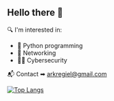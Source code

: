 ## Hello there 👋

<!--
**arkregiel/arkregiel** is a ✨ _special_ ✨ repository because its `README.md` (this file) appears on your GitHub profile.

Here are some ideas to get you started:

- 🔭 I’m currently working on ...
- 🌱 I’m currently learning ...
- 👯 I’m looking to collaborate on ...
- 🤔 I’m looking for help with ...
- 💬 Ask me about ...
- 📫 How to reach me: ...
- 😄 Pronouns: ...
- ⚡ Fun fact: ...
-->

🔍 I'm interested in:
- 🐍 Python programming
- 📡 Networking
- 🕵️‍♂️ Cybersecurity

📬 Contact ➡ arkregiel@gmail.com


[![Top Langs](https://github-readme-stats-git-masterorgs-github-readme-stats-team.vercel.app/api/top-langs/?username=arkregiel&include_orgs=true&theme=algolia&hide=javascript,html)](https://github.com/arkregiel)
